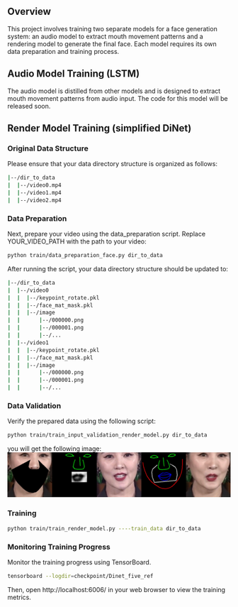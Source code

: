## Overview
This project involves training two separate models for a face generation system: an audio model to extract mouth movement patterns and a rendering model to generate the final face. Each model requires its own data preparation and training process.
## Audio Model Training (LSTM)
The audio model is distilled from other models and is designed to extract mouth movement patterns from audio input. The code for this model will be released soon.
## Render Model Training (simplified DiNet)
### Original Data Structure
Please ensure that your data directory structure is organized as follows:
```bash
|--/dir_to_data
|  |--/video0.mp4
|  |--/video1.mp4
|  |--/video2.mp4
```
### Data Preparation
Next, prepare your video using the data_preparation script. Replace YOUR_VIDEO_PATH with the path to your video:
```bash
python train/data_preparation_face.py dir_to_data
```
After running the script, your data directory structure should be updated to:
```bash
|--/dir_to_data
|  |--/video0
|  |  |--/keypoint_rotate.pkl
|  |  |--/face_mat_mask.pkl
|  |  |--/image
|  |      |--/000000.png
|  |      |--/000001.png
|  |      |--/...
|  |--/video1
|  |  |--/keypoint_rotate.pkl
|  |  |--/face_mat_mask.pkl
|  |  |--/image
|  |      |--/000000.png
|  |      |--/000001.png
|  |      |--/...
```
### Data Validation
Verify the prepared data using the following script:
```bash
python train/train_input_validation_render_model.py dir_to_data
```
you will get the following image:
![](validation.jpg)
### Training 
```bash
python train/train_render_model.py ----train_data dir_to_data
```
### Monitoring Training Progress
Monitor the training progress using TensorBoard.
```bash
tensorboard --logdir=checkpoint/Dinet_five_ref
```
Then, open http://localhost:6006/ in your web browser to view the training metrics.
